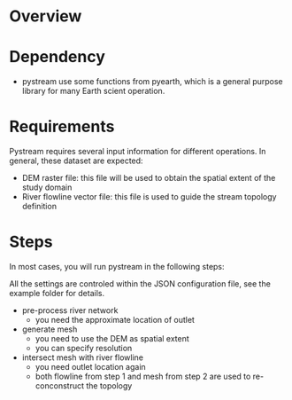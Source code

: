 # Overview

# Dependency

* pystream use some functions from pyearth, which is a general purpose library for many Earth scient operation.


# Requirements

Pystream requires several input information for different operations. In general, these dataset are expected:

* DEM raster file: this file will be used to obtain the spatial extent of the study domain
* River flowline vector file: this file is used to guide the stream topology definition



# Steps

In most cases, you will run pystream in the following steps:

All the settings are controled within the JSON configuration file, see the example folder for details.

- pre-process river network
    * you need the approximate location of outlet
- generate mesh
    * you need to use the DEM as spatial extent
    * you can specify resolution
- intersect mesh with river flowline
    * you need outlet location again
    * both flowline from step 1 and mesh from step 2 are used to re-conconstruct the topology






